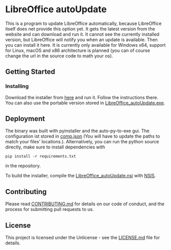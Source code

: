 # LibreOffice autoUpdate

This is a program to update LibreOffice automatically, because LibreOffice itself does net provide this option yet.
It gets the latest version from the website and can download and run it.
It cannot see the currently installed version, but LibreOffice will notify you when an update is available. Then you can install it here.
It is currently only available for Windows x64, support for Linux, macOS and x86 architecture is planned (you can of course change the url in the source code to math your os).

## Getting Started

### Installing

Download the installer from [here](https://github.com/Georg-007/LibreOffice_autoUpdate/releases/download/v1.0/LibreOffice_autoUpdate-Installer.exe) and run it. Follow the instructions there.
You can also use the portable version stored in [LibreOffice_autoUpdate.exe](bin/LibreOffice_autoUpdate.exe).

## Deployment

The binary was built with pyinstaller and the auto-py-to-exe gui. The configuration ist stored in [comp.json](comp.json) (You will have to update the paths to match your files' locations.).
Alternatively, you can run the python source directly, make sure to install dependencies with
```
pip install -r requirements.txt
```
in the repository.

To build the installer, compile the [LibreOffice_autoUpdate.nsi](Installer/LibreOffice_autoUpdate.nsi) with [NSIS](https://nsis.sourceforge.io/Main_Page).

## Contributing

Please read [CONTRIBUTING.md](CONTRIBUTING.md) for details on our code of conduct, and the process for submitting pull requests to us.

## License

This project is licensed under the Unlicense - see the [LICENSE.md](LICENSE.md) file for details.
